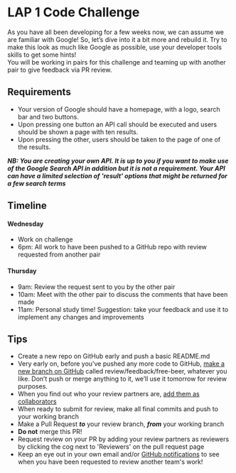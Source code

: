 # LAP 1 Code Challenge
As you have all been developing for a few weeks now, we can assume we are familiar with Google! So, let’s dive into it a bit more and rebuild it.
Try to make this look as much like Google as possible, use your developer tools skills to get some hints! \
You will be working in pairs for this challenge and teaming up with another pair to give feedback via PR review.

## Requirements
- Your version of Google should have a homepage, with a logo, search bar and two buttons.
- Upon pressing one button an API call should be executed and users should be shown a page with ten results.
- Upon pressing the other, users should be taken to the page of one of the results.

***NB: You are creating your own API. It is up to you if you want to make use of the Google Search API in addition but it is not a requirement. Your API can have a limited selection of 'result' options that might be returned for a few search terms***

## Timeline
#### Wednesday
- Work on challenge
- 6pm: All work to have been pushed to a GitHub repo with review requested from another pair

#### Thursday
- 9am: Review the request sent to you by the other pair
- 10am: Meet with the other pair to discuss the comments that have been made
- 11am: Personal study time! Suggestion: take your feedback and use it to implement any changes and improvements

## Tips
- Create a new repo on GitHub early and push a basic README.md
- Very early on, before you've pushed any more code to GitHub, [make a new branch on GitHub](https://docs.github.com/en/free-pro-team@latest/github/collaborating-with-issues-and-pull-requests/creating-and-deleting-branches-within-your-repository) called review/feedback/free-beer, whatever you like. Don’t push or merge anything to it, we’ll use it tomorrow for review purposes.
- When you find out who your review partners are, [add them as collaborators](https://docs.github.com/en/free-pro-team@latest/github/setting-up-and-managing-your-github-user-account/inviting-collaborators-to-a-personal-repository)
- When ready to submit for review, make all final commits and push to your working branch
- Make a Pull Request ***to*** your review branch, ***from*** your working branch
- **Do not** merge this PR!
- Request review on your PR by adding your review partners as reviewers by clicking the cog next to 'Reviewers' on the pull request page
- Keep an eye out in your own email and/or [GitHub notifications](https://github.com/notifications?query=reason%3Areview-requested) to see when you have been requested to review another team's work!
